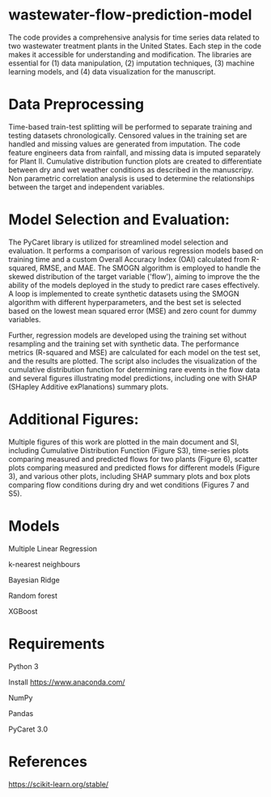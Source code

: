# wastewater-flow-prediction-model

The code provides a comprehensive analysis for time series data related to two wastewater treatment plants in the United States.  Each step in the code makes it accessible for understanding and modification. The libraries are essential for (1) data manipulation, (2) imputation techniques,  (3) machine learning models, and (4) data visualization for the manuscript. 

# Data Preprocessing
Time-based train-test splitting will be performed to separate training and testing datasets chronologically. Censored values in the training set are handled and missing values are generated from imputation. The code feature engineers data from rainfall, and missing data is imputed separately for Plant II. Cumulative distribution function plots are created to differentiate between dry and wet weather conditions as described in the manuscripy. Non parametric correlation analysis is used to determine the relationships between the target and independent variables.

# Model Selection and Evaluation:
The PyCaret library is utilized for streamlined model selection and evaluation. It performs a comparison of various regression models based on training time and a custom Overall Accuracy Index (OAI) calculated from R-squared, RMSE, and MAE.
The SMOGN algorithm is employed to handle the skewed distribution of the target variable ('flow'), aiming to improve the the ability of the models deployed in the study to predict rare cases effectively.
A loop is implemented to create synthetic datasets using the SMOGN algorithm with different hyperparameters, and the best set is selected based on the lowest mean squared error (MSE) and zero count for dummy variables.

Further, regression models are developed using the training set without resampling and the training set with synthetic data. The performance metrics (R-squared and MSE) are calculated for each model on the test set, and the results are plotted.
The script also includes the visualization of the cumulative distribution function for determining rare events in the flow data and several figures illustrating model predictions, including one with SHAP (SHapley Additive exPlanations) summary plots.

# Additional Figures:
Multiple figures of this work are plotted in the main document and SI, including Cumulative Distribution Function (Figure S3), time-series plots comparing measured and predicted flows for two plants (Figure 6), scatter plots comparing measured and predicted flows for different models (Figure 3), and various other plots, including SHAP summary plots and box plots comparing flow conditions during dry and wet conditions (Figures 7 and S5).

# Models 
Multiple Linear Regression

k-nearest neighbours 

Bayesian Ridge

Random forest

XGBoost

# Requirements
Python 3

Install https://www.anaconda.com/

NumPy

Pandas

PyCaret 3.0 

# References

https://scikit-learn.org/stable/

